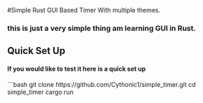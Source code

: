 #Simple Rust GUI Based Timer With multiple themes.

<h3> this is just a very simple thing am learning GUI in Rust. </h3>

<h2> Quick Set Up </h2>
<h4> If you would like to test it here is a quick set up </h4>
```bash
git clone https://github.com/Cythonic1/simple_timer.git
cd simple_timer
cargo run


```
